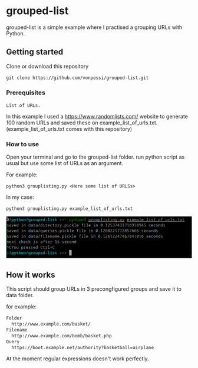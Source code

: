 # grouped-list
grouped-list is a simple example where I practised a grouping URLs with Python.
## Getting started
Clone or download this repository
```
git clone https://github.com/vonpessi/grouped-list.git
```
### Prerequisites
```
List of URLs. 
```
In this example I used a https://www.randomlists.com/ website to generate 100 random URLs and saved these on example_list_of_urls.txt. (example_list_of_urls.txt comes with this repository)

### How to use
Open your terminal and go to the grouped-list folder.
run python script as usual but use some list of URLs as an argument.

For example:
```
python3 grouplisting.py <Here some list of URLSs>
```
In my case:
```
python3 grouplisting.py example_list_of_urls.txt
```
![alt text](https://github.com/vonpessi/grouped-list/blob/master/screenshot.png)
## How it works
This script should group URLs in 3 precongfigured groups and save it to data folder.

for example:
```
Folder
  http://www.example.com/basket/
Filename
  http://www.example.com/bomb/basket.php
Query
  https://boot.example.net/authority?basketball=airplane
```
At the moment regular expressions doesn't work perfectly.
